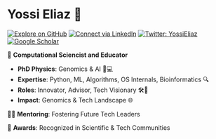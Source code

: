 # Yossi Eliaz 🌟

[![Explore on GitHub](https://img.shields.io/badge/GitHub-Explore-green)](https://github.com/zozo123) [![Connect via LinkedIn](https://img.shields.io/badge/LinkedIn-Connect-blue)](https://www.linkedin.com/in/yossi-eliaz) [![Twitter: YossiEliaz](https://img.shields.io/twitter/follow/YossiEliaz?style=social)](https://twitter.com/YossiEliaz) [![Google Scholar](https://img.shields.io/badge/Google%20Scholar-View%20Profile-blue)](https://scholar.google.com/citations?user=NL1ZyOgAAAAJ&hl=en)


🚀 **Computational Sciencist and Educator**

- **PhD Physics**: Genomics & AI 🧬💻
- **Expertise**: Python, ML, Algorithms, OS Internals, Bioinformatics 🔍
- **Roles**: Innovator, Advisor, Tech Visionary 🛠️🧠
- **Impact**: Genomics & Tech Landscape 🌐

👨‍🏫 **Mentoring**: Fostering Future Tech Leaders

🏅 **Awards**: Recognized in Scientific & Tech Communities




